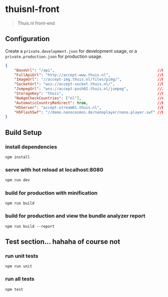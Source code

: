 # thuisnl-front

> Thuis.nl front-end

## Configuration

Create a `private.development.json` for development usage, or a `private.production.json` for production usage.

``` json
{
    "BaseUrl": "/api",                                              //Url the front-end uses to prefix in front of API requets
    "FullApiUrl": "http://accept-www.thuis.nl",                     //Proxy address for dev mode
    "ImageUrl": "//accept-img.thuis.nl/files/pimg/",                //Url the front-end uses to prefix in front of images
    "SocketUrl": "wss://accept-socket.thuis.nl/",                   //Notification socket url
    "JsmpegUrl": "wss://accept-push02.thuis.nl/jsmpeg",             //Jsmpeg url
    "StorageKey": "thuis",                                          //Localstorage key we use, better to have a different prefix for every domain when testing on 1 domain
    "NoAgeCheckCountries": ["nl"],                                  //Countries that don't require an age check
    "AutomaticCountryRedirect": true,                               //Enable to have forced language prefix in the url (Required for Gigacams)
    "H5Server": "accept-stream01.thuis.nl",                         //H5 stream url for Nano
    "H5FlashSwf": "//demo.nanocosmos.de/nanoplayer/nano.player.swf" //H5 swf for Nano
}
```

## Build Setup

### install dependencies
```
npm install
```

### serve with hot reload at localhost:8080
``` bash
npm run dev
```

### build for production with minification
```
npm run build
```

### build for production and view the bundle analyzer report
```
npm run build --report
```

## Test section... hahaha of course not

### run unit tests
```
npm run unit
```

### run all tests
```
npm test
```